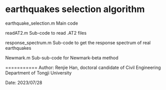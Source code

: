 earthquakes selection algorithm
===============================
earthquake_selection.m  Main code

readAT2.m Sub-code to read .AT2 files

response_spectrum.m Sub-code to get the response spectrum of real earthquakes

Newmark.m Sub-sub-code for Newmark-beta method 

===========
Author:
Renjie Han, doctoral candidate of Civil Engineering Department of Tongji University

Date: 
2023/07/28
